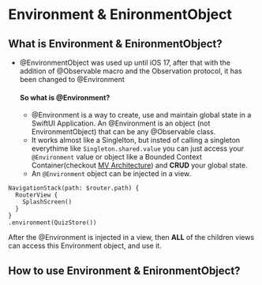 # Environment & EnironmentObject

## What is Environment & EnironmentObject?
  - @EnvironmentObject was used up until iOS 17, after that with the addition of @Observable macro and the Observation protocol, it has been changed to @Environment
    #### So what is @Environment?
    - @Environment is a way to create, use and maintain global state in a SwiftUI Application. An @Environment is an object (not EnvironmentObject) that can be any @Observable class.
    - It works almost like a Singlelton, but insted of calling a singleton everythime like ``` Singleton.shared.value ``` you can just access your ``` @Environment ``` value or object like a Bounded Context Container(checkout [MV Architecture](https://github.com/John-Mark01/learning-swift/blob/main/Architecture/MV%20Architecture.md)) and **CRUD** your global state.
    - An ``` @Environment ``` object can be injected in a view. 
  ```
  NavigationStack(path: $router.path) {
    RouterView {
      SplashScreen()
    }
  }
  .environment(QuizStore())

```
 After the @Environment is injected in a view, then **ALL** of the children views can access this Environment object, and use it.


 ## How to use Environment & EnironmentObject?
